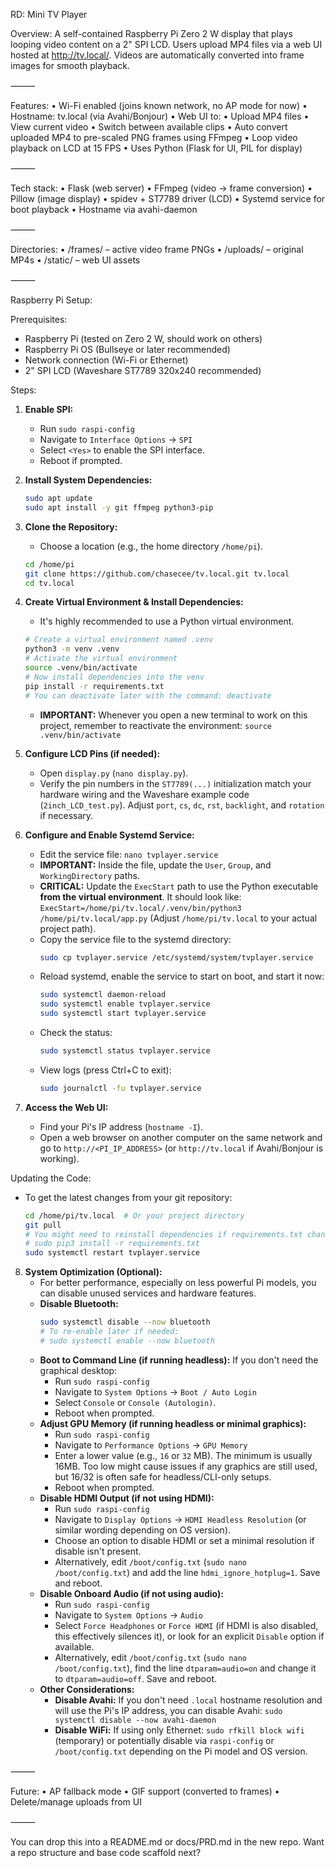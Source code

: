 RD: Mini TV Player

Overview:
A self-contained Raspberry Pi Zero 2 W display that plays looping video content on a 2" SPI LCD. Users upload MP4 files via a web UI hosted at http://tv.local/. Videos are automatically converted into frame images for smooth playback.

⸻

Features:
• Wi-Fi enabled (joins known network, no AP mode for now)
• Hostname: tv.local (via Avahi/Bonjour)
• Web UI to:
• Upload MP4 files
• View current video
• Switch between available clips
• Auto convert uploaded MP4 to pre-scaled PNG frames using FFmpeg
• Loop video playback on LCD at 15 FPS
• Uses Python (Flask for UI, PIL for display)

⸻

Tech stack:
• Flask (web server)
• FFmpeg (video → frame conversion)
• Pillow (image display)
• spidev + ST7789 driver (LCD)
• Systemd service for boot playback
• Hostname via avahi-daemon

⸻

Directories:
• /frames/ – active video frame PNGs
• /uploads/ – original MP4s
• /static/ – web UI assets

⸻

Raspberry Pi Setup:

Prerequisites:

- Raspberry Pi (tested on Zero 2 W, should work on others)
- Raspberry Pi OS (Bullseye or later recommended)
- Network connection (Wi-Fi or Ethernet)
- 2" SPI LCD (Waveshare ST7789 320x240 recommended)

Steps:

1.  **Enable SPI:**

    - Run `sudo raspi-config`
    - Navigate to `Interface Options` -> `SPI`
    - Select `<Yes>` to enable the SPI interface.
    - Reboot if prompted.

2.  **Install System Dependencies:**

    ```bash
    sudo apt update
    sudo apt install -y git ffmpeg python3-pip
    ```

3.  **Clone the Repository:**

    - Choose a location (e.g., the home directory `/home/pi`).

    ```bash
    cd /home/pi
    git clone https://github.com/chasecee/tv.local.git tv.local
    cd tv.local
    ```

4.  **Create Virtual Environment & Install Dependencies:**

    - It's highly recommended to use a Python virtual environment.

    ```bash
    # Create a virtual environment named .venv
    python3 -m venv .venv
    # Activate the virtual environment
    source .venv/bin/activate
    # Now install dependencies into the venv
    pip install -r requirements.txt
    # You can deactivate later with the command: deactivate
    ```

    - **IMPORTANT:** Whenever you open a new terminal to work on this project,
      remember to reactivate the environment: `source .venv/bin/activate`

5.  **Configure LCD Pins (if needed):**

    - Open `display.py` (`nano display.py`).
    - Verify the pin numbers in the `ST7789(...)` initialization match your hardware wiring and the Waveshare example code (`2inch_LCD_test.py`). Adjust `port`, `cs`, `dc`, `rst`, `backlight`, and `rotation` if necessary.

6.  **Configure and Enable Systemd Service:**

    - Edit the service file: `nano tvplayer.service`
    - **IMPORTANT:** Inside the file, update the `User`, `Group`, and `WorkingDirectory` paths.
    - **CRITICAL:** Update the `ExecStart` path to use the Python executable **from the virtual environment**. It should look like:
      `ExecStart=/home/pi/tv.local/.venv/bin/python3 /home/pi/tv.local/app.py`
      (Adjust `/home/pi/tv.local` to your actual project path).
    - Copy the service file to the systemd directory:
      ```bash
      sudo cp tvplayer.service /etc/systemd/system/tvplayer.service
      ```
    - Reload systemd, enable the service to start on boot, and start it now:
      ```bash
      sudo systemctl daemon-reload
      sudo systemctl enable tvplayer.service
      sudo systemctl start tvplayer.service
      ```
    - Check the status:
      ```bash
      sudo systemctl status tvplayer.service
      ```
    - View logs (press Ctrl+C to exit):
      ```bash
      sudo journalctl -fu tvplayer.service
      ```

7.  **Access the Web UI:**
    - Find your Pi's IP address (`hostname -I`).
    - Open a web browser on another computer on the same network and go to `http://<PI_IP_ADDRESS>` (or `http://tv.local` if Avahi/Bonjour is working).

Updating the Code:

- To get the latest changes from your git repository:
  ```bash
  cd /home/pi/tv.local  # Or your project directory
  git pull
  # You might need to reinstall dependencies if requirements.txt changed
  # sudo pip3 install -r requirements.txt
  sudo systemctl restart tvplayer.service
  ```

8.  **System Optimization (Optional):**
    - For better performance, especially on less powerful Pi models, you can disable unused services and hardware features.
    - **Disable Bluetooth:**
      ```bash
      sudo systemctl disable --now bluetooth
      # To re-enable later if needed:
      # sudo systemctl enable --now bluetooth
      ```
    - **Boot to Command Line (if running headless):** If you don't need the graphical desktop:
      - Run `sudo raspi-config`
      - Navigate to `System Options` -> `Boot / Auto Login`
      - Select `Console` or `Console (Autologin)`.
      - Reboot when prompted.
    - **Adjust GPU Memory (if running headless or minimal graphics):**
      - Run `sudo raspi-config`
      - Navigate to `Performance Options` -> `GPU Memory`
      - Enter a lower value (e.g., `16` or `32` MB). The minimum is usually 16MB. Too low might cause issues if any graphics are still used, but 16/32 is often safe for headless/CLI-only setups.
      - Reboot when prompted.
    - **Disable HDMI Output (if not using HDMI):**
      - Run `sudo raspi-config`
      - Navigate to `Display Options` -> `HDMI Headless Resolution` (or similar wording depending on OS version).
      - Choose an option to disable HDMI or set a minimal resolution if disable isn't present.
      - Alternatively, edit `/boot/config.txt` (`sudo nano /boot/config.txt`) and add the line `hdmi_ignore_hotplug=1`. Save and reboot.
    - **Disable Onboard Audio (if not using audio):**
      - Run `sudo raspi-config`
      - Navigate to `System Options` -> `Audio`
      - Select `Force Headphones` or `Force HDMI` (if HDMI is also disabled, this effectively silences it), or look for an explicit `Disable` option if available.
      - Alternatively, edit `/boot/config.txt` (`sudo nano /boot/config.txt`), find the line `dtparam=audio=on` and change it to `dtparam=audio=off`. Save and reboot.
    - **Other Considerations:**
      - **Disable Avahi:** If you don't need `.local` hostname resolution and will use the Pi's IP address, you can disable Avahi: `sudo systemctl disable --now avahi-daemon`
      - **Disable WiFi:** If using only Ethernet: `sudo rfkill block wifi` (temporary) or potentially disable via `raspi-config` or `/boot/config.txt` depending on the Pi model and OS version.

⸻

Future:
• AP fallback mode
• GIF support (converted to frames)
• Delete/manage uploads from UI

⸻

You can drop this into a README.md or docs/PRD.md in the new repo. Want a repo structure and base code scaffold next?
